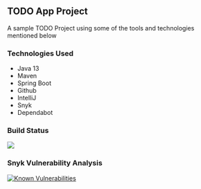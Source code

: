 ## TODO App Project
A sample TODO Project using some of the tools and technologies mentioned below

### Technologies Used
* Java 13
* Maven
* Spring Boot
* Github
* IntelliJ
* Snyk
* Dependabot

### Build Status
![](https://github.com/skirankumars31/TodoApp/workflows/verifymaster/badge.svg)

### Snyk Vulnerability Analysis
[![Known Vulnerabilities](https://snyk.io/test/github/skirankumars31/TodoApp/badge.svg)](https://snyk.io/test/github/skirankumars31/TodoApp)